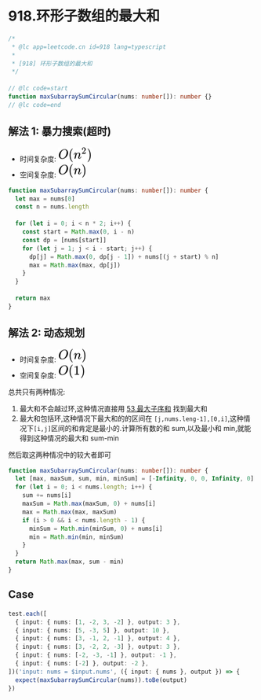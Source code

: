 # 918.环形子数组的最大和

```ts
/*
 * @lc app=leetcode.cn id=918 lang=typescript
 *
 * [918] 环形子数组的最大和
 */

// @lc code=start
function maxSubarraySumCircular(nums: number[]): number {}
// @lc code=end
```

## 解法 1: 暴力搜索(超时)

- 时间复杂度: <!-- $O(n^2)$ --> <img style="transform: translateY(0.1em); background: white;" src="./svg/o-n-^-2.svg" alt="O(n^2)">
- 空间复杂度: <!-- $O(n))$ --> <img style="transform: translateY(0.1em); background: white;" src="./svg/o-n.svg" alt="O(n)">

```ts
function maxSubarraySumCircular(nums: number[]): number {
  let max = nums[0]
  const n = nums.length

  for (let i = 0; i < n * 2; i++) {
    const start = Math.max(0, i - n)
    const dp = [nums[start]]
    for (let j = 1; j < i - start; j++) {
      dp[j] = Math.max(0, dp[j - 1]) + nums[(j + start) % n]
      max = Math.max(max, dp[j])
    }
  }

  return max
}
```

## 解法 2: 动态规划

- 时间复杂度: <!-- $O(n)$ --> <img style="transform: translateY(0.1em); background: white;" src="./svg/o-n.svg" alt="O(n)">
- 空间复杂度: <!-- $O(1))$ --> <img style="transform: translateY(0.1em); background: white;" src="./svg/o-1.svg" alt="O(1)">

总共只有两种情况:

1. 最大和不会越过环,这种情况直接用 [53.最大子序和](53.最大子序和.md) 找到最大和
2. 最大和包括环,这种情况下最大和的的区间在 `[j,nums.leng-1],[0,i]`,这种情况下`[i,j]`区间的和肯定是最小的.计算所有数的和 sum,以及最小和 min,就能得到这种情况的最大和 sum-min

然后取这两种情况中的较大者即可

```ts
function maxSubarraySumCircular(nums: number[]): number {
  let [max, maxSum, sum, min, minSum] = [-Infinity, 0, 0, Infinity, 0]
  for (let i = 0; i < nums.length; i++) {
    sum += nums[i]
    maxSum = Math.max(maxSum, 0) + nums[i]
    max = Math.max(max, maxSum)
    if (i > 0 && i < nums.length - 1) {
      minSum = Math.min(minSum, 0) + nums[i]
      min = Math.min(min, minSum)
    }
  }
  return Math.max(max, sum - min)
}
```

## Case

```ts
test.each([
  { input: { nums: [1, -2, 3, -2] }, output: 3 },
  { input: { nums: [5, -3, 5] }, output: 10 },
  { input: { nums: [3, -1, 2, -1] }, output: 4 },
  { input: { nums: [3, -2, 2, -3] }, output: 3 },
  { input: { nums: [-2, -3, -1] }, output: -1 },
  { input: { nums: [-2] }, output: -2 },
])('input: nums = $input.nums', ({ input: { nums }, output }) => {
  expect(maxSubarraySumCircular(nums)).toBe(output)
})
```
